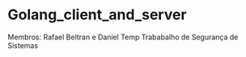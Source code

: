 # Golang_client_and_server
Membros: Rafael Beltran e Daniel Temp
Trababalho de Segurança de Sistemas
